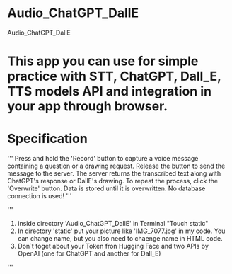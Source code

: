 # Audio_ChatGPT_DallE
Audio_ChatGPT_DallE



# This app you can use for simple practice with  STT, ChatGPT, Dall_E, TTS models API and integration in your app through browser. 


# Specification
'''
Press and hold the 'Record' button to capture a voice message containing a question or a drawing request. Release the button to send the message to the server. The server returns the transcribed text along with ChatGPT's response or DallE's drawing. To repeat the process, click the 'Overwrite' button. Data is stored until it is overwritten. No database connection is used!
'''


'''

1. inside directory 'Audio_ChatGPT_DallE'  in Terminal "Touch static" 
2. In directory 'static' put your picture like 'IMG_7077.jpg' in my code. You can change name, but you also need to chaenge name in HTML code. 
3. Don`t foget about your Token fron Hugging Face and two APIs by OpenAI (one for ChatGPT and  another for Dall_E) 

'''
